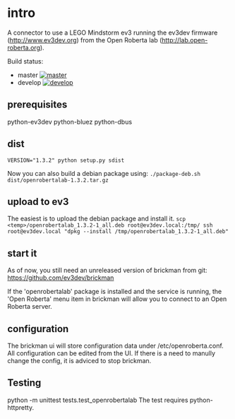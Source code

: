 # intro #
A connector to use a LEGO Mindstorm ev3 running the ev3dev firmware
(http://www.ev3dev.org) from the Open Roberta lab (http://lab.open-roberta.org).

Build status:

* master [![master](https://travis-ci.org/OpenRoberta/robertalab-ev3dev.svg?branch=master)](https://travis-ci.org/OpenRoberta/robertalab-ev3dev/builds)
* develop [![develop](https://travis-ci.org/OpenRoberta/robertalab-ev3dev.svg?branch=develop)](https://travis-ci.org/OpenRoberta/robertalab-ev3dev/builds)

## prerequisites ##
python-ev3dev
python-bluez
python-dbus

## dist ##
``VERSION="1.3.2" python setup.py sdist``

Now you can also build a debian package using:
``./package-deb.sh dist/openrobertalab-1.3.2.tar.gz``

## upload to ev3 ##
The easiest is to upload the debian package and install it.
``
scp <temp>/openrobertalab_1.3.2-1_all.deb root@ev3dev.local:/tmp/
ssh root@ev3dev.local "dpkg --install /tmp/openrobertalab_1.3.2-1_all.deb"
``

## start it ##
As of now, you still need an unreleased version of brickman from git:
https://github.com/ev3dev/brickman

If the 'openrobertalab' package is installed and the service is running, the
'Open Roberta' menu item in brickman will allow you to connect to an Open
Roberta server.

## configuration ##
The brickman ui will store configuration data under /etc/openroberta.conf. All
configuration can be edited from the UI. If there is a need to manully change
the config, it is adviced to stop brickman.

## Testing ##
python -m unittest tests.test_openrobertalab
The test requires python-httpretty.
